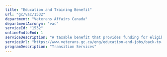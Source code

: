 ```yaml
---
title: "Education and Training Benefit"
url: "gc/vac/1532"
department: "Veterans Affairs Canada"
departmentAcronym: "vac"
serviceId: "1532"
onlineEndtoEnd: 1
serviceDescription: "A taxable benefit that provides funding for eligible Veterans to pursue education and training after completion of their military service."
serviceUrl: "https://www.veterans.gc.ca/eng/education-and-jobs/back-to-school/education-training-benefit"
programDescription: "Transition Services"
---
```

